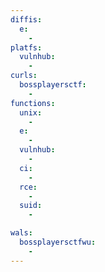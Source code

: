 ```yaml
---
diffis:
  e:
    -
platfs:
  vulnhub:
    -
curls:
  bossplayersctf:
    -
functions:
  unix:
    -
  e:
    -
  vulnhub:
    -
  ci:
    -
  rce:
    -
  suid:
    -

wals:
  bossplayersctfwu:
    -
---
```

